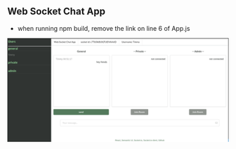 ## Web Socket Chat App

* when running npm build, remove the link on line 6 of App.js


![socket-app-screenshot](/img/chat-app.png)